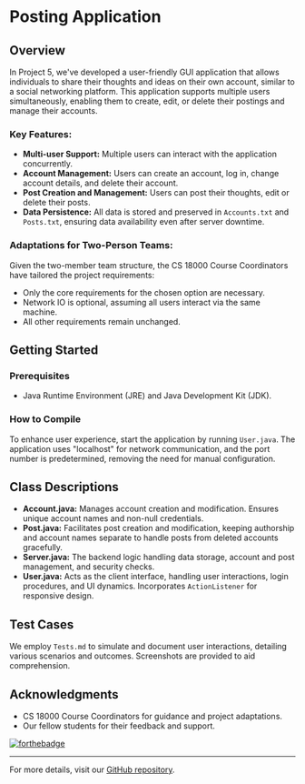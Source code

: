 # Posting Application

## Overview

In Project 5, we've developed a user-friendly GUI application that allows individuals to share their thoughts and ideas on their own account, similar to a social networking platform. This application supports multiple users simultaneously, enabling them to create, edit, or delete their postings and manage their accounts. 

### Key Features:

- **Multi-user Support:** Multiple users can interact with the application concurrently.
- **Account Management:** Users can create an account, log in, change account details, and delete their account.
- **Post Creation and Management:** Users can post their thoughts, edit or delete their posts.
- **Data Persistence:** All data is stored and preserved in `Accounts.txt` and `Posts.txt`, ensuring data availability even after server downtime.

### Adaptations for Two-Person Teams:

Given the two-member team structure, the CS 18000 Course Coordinators have tailored the project requirements:
- Only the core requirements for the chosen option are necessary.
- Network IO is optional, assuming all users interact via the same machine.
- All other requirements remain unchanged.

## Getting Started

### Prerequisites

- Java Runtime Environment (JRE) and Java Development Kit (JDK).

### How to Compile

To enhance user experience, start the application by running `User.java`. The application uses "localhost" for network communication, and the port number is predetermined, removing the need for manual configuration.

## Class Descriptions

- **Account.java:** Manages account creation and modification. Ensures unique account names and non-null credentials.
- **Post.java:** Facilitates post creation and modification, keeping authorship and account names separate to handle posts from deleted accounts gracefully.
- **Server.java:** The backend logic handling data storage, account and post management, and security checks.
- **User.java:** Acts as the client interface, handling user interactions, login procedures, and UI dynamics. Incorporates `ActionListener` for responsive design.

## Test Cases

We employ `Tests.md` to simulate and document user interactions, detailing various scenarios and outcomes. Screenshots are provided to aid comprehension.

## Acknowledgments

- CS 18000 Course Coordinators for guidance and project adaptations.
- Our fellow students for their feedback and support.

[![forthebadge](https://forthebadge.com/images/badges/made-with-java.svg)](https://java.com)

---

For more details, visit our [GitHub repository](https://github.com/jaihyunkee/Project5).
